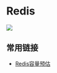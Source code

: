 # Redis

![](https://file.wulicode.com/doc/20230625/1687681254375.png)


## 常用链接

- [Redis容量预估](http://www.redis.cn/redis_memory/)
